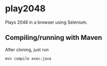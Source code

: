 play2048
========
Plays 2048 in a browser using Selenium.

Compiling/running with Maven
----------------------------
After cloning, just run

    mvn compile exec:java
